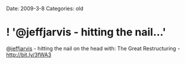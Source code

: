 Date: 2009-3-8
Categories: old

# ! '@jeffjarvis - hitting the nail...'

@<a href="http://twitter.com/jeffjarvis">jeffjarvis</a> - hitting the nail on the head with: The Great Restructuring - <a href="http://bit.ly/3fWA3" rel="nofollow">http://bit.ly/3fWA3</a>
